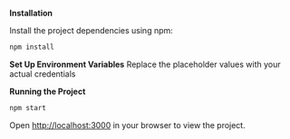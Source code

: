 

**Installation**

Install the project dependencies using npm:

```bash
npm install
```

**Set Up Environment Variables**
Replace the placeholder values with your actual credentials 

**Running the Project**

```bash
npm start
```

Open [http://localhost:3000](http://localhost:3000) in your browser to view the project.

